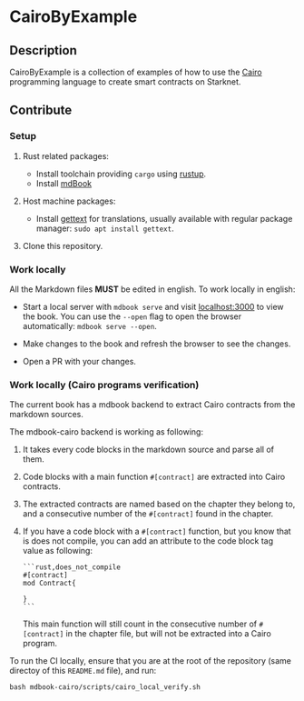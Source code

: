 # CairoByExample

## Description

CairoByExample is a collection of examples of how to use the [Cairo](https://github.com/starkware-libs/cairo) programming language to create smart contracts on Starknet.

## Contribute

### Setup

1. Rust related packages:
   - Install toolchain providing `cargo` using [rustup](https://rustup.rs/).
   - Install [mdBook](https://rust-lang.github.io/mdBook/guide/installation.html)
2. Host machine packages:

   - Install [gettext](https://www.gnu.org/software/gettext/) for translations, usually available with regular package manager:
     `sudo apt install gettext`.

3. Clone this repository.

### Work locally

All the Markdown files **MUST** be edited in english. To work locally in english:

- Start a local server with `mdbook serve` and visit [localhost:3000](http://localhost:3000) to view the book.
  You can use the `--open` flag to open the browser automatically: `mdbook serve --open`.

- Make changes to the book and refresh the browser to see the changes.

- Open a PR with your changes.

### Work locally (Cairo programs verification)

The current book has a mdbook backend to extract Cairo contracts from the markdown sources.

The mdbook-cairo backend is working as following:

1. It takes every code blocks in the markdown source and parse all of them.
2. Code blocks with a main function `#[contract]` are extracted into Cairo contracts.
3. The extracted contracts are named based on the chapter they belong to, and a consecutive
   number of the `#[contract]` found in the chapter.
4. If you have a code block with a `#[contract]` function, but you know that is does not compile,
   you can add an attribute to the code block tag value as following:

   ````
   ```rust,does_not_compile
   #[contract]
   mod Contract{

   }
   ```
   ````

   This main function will still count in the consecutive number of `#[contract]` in the chapter file,
   but will not be extracted into a Cairo program.

To run the CI locally, ensure that you are at the root of the repository (same directoy of this `README.md` file),
and run:

`bash mdbook-cairo/scripts/cairo_local_verify.sh`
